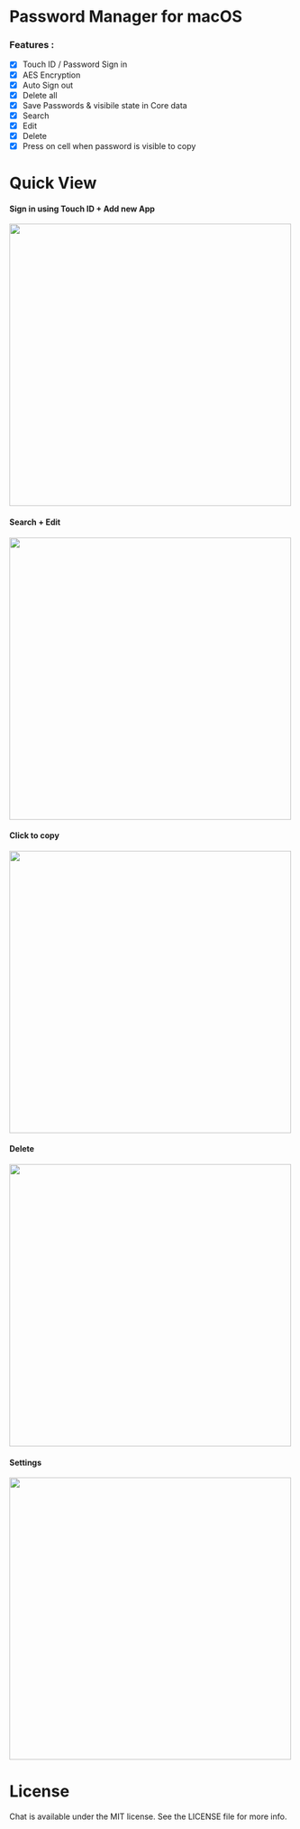 # Password Manager for macOS
### Features :
- [x] Touch ID / Password Sign in
- [x] AES Encryption 
- [x] Auto Sign out
- [x] Delete all
- [x] Save Passwords & visibile state in Core data
- [x] Search 
- [x] Edit 
- [x] Delete
- [x] Press on cell when password is visible to copy 

# Quick View
#### Sign in using Touch ID + Add new App
<img src="https://github.com/MaorS/macOS-PasswordManager/blob/master/media/1.gif" width="500">

#### Search + Edit
<img src="https://github.com/MaorS/macOS-PasswordManager/blob/master/media/2.gif" width="500">

#### Click to copy
<img src="https://github.com/MaorS/macOS-PasswordManager/blob/master/media/3.gif" width="500">

#### Delete
<img src="https://github.com/MaorS/macOS-PasswordManager/blob/master/media/4.gif" width="500">

#### Settings
<img src="https://github.com/MaorS/macOS-PasswordManager/blob/master/media/5.gif" width="500">

# License
Chat is available under the MIT license. See the LICENSE file for more info.
